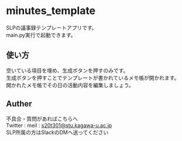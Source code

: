 # minutes_template
SLPの議事録テンプレートアプリです。  
main.py実行で起動できます。
## 使い方
空いている項目を埋め、生成ボタンを押すのみです。  
生成ボタンを押すことでテンプレートが書かれているメモ帳が開かれます。  
開かれたメモ帳でその日の活動内容を編集しましょう。  

## Auther
不具合・質問があればこちらへ  
Twitter : [](https://twitter.com/g75hca) 
meil : s20t301@stu.kagawa-u.ac.jp  
SLP所属の方はSlackのDMへ送ってください